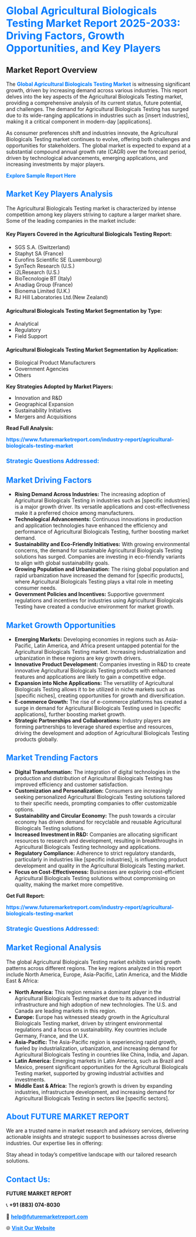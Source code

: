 <h1 style="color: #007BFF;">Global Agricultural Biologicals Testing Market Report 2025-2033: Driving Factors, Growth Opportunities, and Key Players</h1>

<section id="overview">
<h2>Market Report Overview</h2>
<p>The <a href="https://www.futuremarketreport.com/industry-report/agricultural-biologicals-testing-market" style="color: #007BFF; text-decoration: none;"><strong>Global Agricultural Biologicals Testing Market</strong></a> is witnessing significant growth, driven by increasing demand across various industries. This report delves into the key aspects of the Agricultural Biologicals Testing market, providing a comprehensive analysis of its current status, future potential, and challenges. The demand for Agricultural Biologicals Testing has surged due to its wide-ranging applications in industries such as [insert industries], making it a critical component in modern-day [applications].</p>
<p>As consumer preferences shift and industries innovate, the Agricultural Biologicals Testing market continues to evolve, offering both challenges and opportunities for stakeholders. The global market is expected to expand at a substantial compound annual growth rate (CAGR) over the forecast period, driven by technological advancements, emerging applications, and increasing investments by major players.</p>
</section>

<section id="overview">
<p><a href="https://www.futuremarketreport.com/request-sample/reportId=43784" style="color: #007BFF; text-decoration: none;"><strong>Explore Sample Report Here</strong></a></p>
</section>

<section id="key-players">
<h2 style="color: #007BFF;">Market Key Players Analysis</h2>
<p>The Agricultural Biologicals Testing market is characterized by intense competition among key players striving to capture a larger market share. Some of the leading companies in the market include:</p>
<h4>Key Players Covered in the Agricultural Biologicals Testing Report:</h4>
<ul><li>SGS S.A. (Switzerland)</li><li>Staphyt SA (France)</li><li>Eurofins Scientific SE (Luxembourg)</li><li>SynTech Research (U.S.)</li><li>i2LResearch (U.S.)</li><li>BioTecnologie BT (Italy)</li><li>Anadiag Group (France)</li><li>Bionema Limited (U.K.)</li><li>RJ Hill Laboratories Ltd.(New Zealand)</li></ul>
<h4>Agricultural Biologicals Testing Market Segmentation by Type:</h4>
<ul><li>Analytical</li><li>Regulatory</li><li>Field Support</li></ul>

<h4>Agricultural Biologicals Testing Market Segmentation by Application:</h4>
<ul><li>Biological Product Manufacturers</li><li>Government Agencies</li><li>Others</li></ul>
<p><strong>Key Strategies Adopted by Market Players:</strong></p>
<ul>
<li>Innovation and R&D</li>
<li>Geographical Expansion</li>
<li>Sustainability Initiatives</li>
<li>Mergers and Acquisitions</li>
</ul>
</section>

<section>
<p><strong>Read Full Analysis: </strong></p><a href="https://www.futuremarketreport.com/industry-report/agricultural-biologicals-testing-market" style="color: #007BFF; text-decoration: none;"><strong>https://www.futuremarketreport.com/industry-report/agricultural-biologicals-testing-market</strong></a>
<h3 style="color: #007BFF;">Strategic Questions Addressed:</h3>
</section>

<section id="driving-factors">
<h2 style="color: #007BFF;">Market Driving Factors</h2>
<ul>
<li><strong>Rising Demand Across Industries:</strong> The increasing adoption of Agricultural Biologicals Testing in industries such as [specific industries] is a major growth driver. Its versatile applications and cost-effectiveness make it a preferred choice among manufacturers.</li>
<li><strong>Technological Advancements:</strong> Continuous innovations in production and application technologies have enhanced the efficiency and performance of Agricultural Biologicals Testing, further boosting market demand.</li>
<li><strong>Sustainability and Eco-Friendly Initiatives:</strong> With growing environmental concerns, the demand for sustainable Agricultural Biologicals Testing solutions has surged. Companies are investing in eco-friendly variants to align with global sustainability goals.</li>
<li><strong>Growing Population and Urbanization:</strong> The rising global population and rapid urbanization have increased the demand for [specific products], where Agricultural Biologicals Testing plays a vital role in meeting consumer needs.</li>
<li><strong>Government Policies and Incentives:</strong> Supportive government regulations and incentives for industries using Agricultural Biologicals Testing have created a conducive environment for market growth.</li>
</ul>
</section>

<section id="growth-opportunities">
<h2 style="color: #007BFF;">Market Growth Opportunities</h2>
<ul>
<li><strong>Emerging Markets:</strong> Developing economies in regions such as Asia-Pacific, Latin America, and Africa present untapped potential for the Agricultural Biologicals Testing market. Increasing industrialization and urbanization in these regions are key growth drivers.</li>
<li><strong>Innovative Product Development:</strong> Companies investing in R&D to create innovative Agricultural Biologicals Testing products with enhanced features and applications are likely to gain a competitive edge.</li>
<li><strong>Expansion into Niche Applications:</strong> The versatility of Agricultural Biologicals Testing allows it to be utilized in niche markets such as [specific niches], creating opportunities for growth and diversification.</li>
<li><strong>E-commerce Growth:</strong> The rise of e-commerce platforms has created a surge in demand for Agricultural Biologicals Testing used in [specific applications], further boosting market growth.</li>
<li><strong>Strategic Partnerships and Collaborations:</strong> Industry players are forming partnerships to leverage shared expertise and resources, driving the development and adoption of Agricultural Biologicals Testing products globally.</li>
</ul>
</section>

<section id="trending-factors">
<h2 style="color: #007BFF;">Market Trending Factors</h2>
<ul>
<li><strong>Digital Transformation:</strong> The integration of digital technologies in the production and distribution of Agricultural Biologicals Testing has improved efficiency and customer satisfaction.</li>
<li><strong>Customization and Personalization:</strong> Consumers are increasingly seeking personalized Agricultural Biologicals Testing solutions tailored to their specific needs, prompting companies to offer customizable options.</li>
<li><strong>Sustainability and Circular Economy:</strong> The push towards a circular economy has driven demand for recyclable and reusable Agricultural Biologicals Testing solutions.</li>
<li><strong>Increased Investment in R&D:</strong> Companies are allocating significant resources to research and development, resulting in breakthroughs in Agricultural Biologicals Testing technology and applications.</li>
<li><strong>Regulatory Compliance:</strong> Adherence to strict regulatory standards, particularly in industries like [specific industries], is influencing product development and quality in the Agricultural Biologicals Testing market.</li>
<li><strong>Focus on Cost-Effectiveness:</strong> Businesses are exploring cost-efficient Agricultural Biologicals Testing solutions without compromising on quality, making the market more competitive.</li>
</ul>
</section>

<section>
<p><strong>Get Full Report: </strong></p><a href="https://www.futuremarketreport.com/industry-report/agricultural-biologicals-testing-market" style="color: #007BFF; text-decoration: none;"><strong>https://www.futuremarketreport.com/industry-report/agricultural-biologicals-testing-market</strong></a>
<h3 style="color: #007BFF;">Strategic Questions Addressed:</h3>
</section>


<section id="regional-analysis">
<h2 style="color: #007BFF;">Market Regional Analysis</h2>
<p>The global Agricultural Biologicals Testing market exhibits varied growth patterns across different regions. The key regions analyzed in this report include North America, Europe, Asia-Pacific, Latin America, and the Middle East & Africa:</p>
<ul>
<li><strong>North America:</strong> This region remains a dominant player in the Agricultural Biologicals Testing market due to its advanced industrial infrastructure and high adoption of new technologies. The U.S. and Canada are leading markets in this region.</li>
<li><strong>Europe:</strong> Europe has witnessed steady growth in the Agricultural Biologicals Testing market, driven by stringent environmental regulations and a focus on sustainability. Key countries include Germany, France, and the U.K.</li>
<li><strong>Asia-Pacific:</strong> The Asia-Pacific region is experiencing rapid growth, fueled by industrialization, urbanization, and increasing demand for Agricultural Biologicals Testing in countries like China, India, and Japan.</li>
<li><strong>Latin America:</strong> Emerging markets in Latin America, such as Brazil and Mexico, present significant opportunities for the Agricultural Biologicals Testing market, supported by growing industrial activities and investments.</li>
<li><strong>Middle East & Africa:</strong> The region’s growth is driven by expanding industries, infrastructure development, and increasing demand for Agricultural Biologicals Testing in sectors like [specific sectors].</li>
</ul>
</section>

<footer>
<h2 style="color: #007BFF;">About FUTURE MARKET REPORT</h2>
<p>We are a trusted name in market research and advisory services, delivering actionable insights and strategic support to businesses across diverse industries. Our expertise lies in offering:</p>

<p>Stay ahead in today’s competitive landscape with our tailored research solutions.</p>

<h2 style="color: #007BFF;">Contact Us:</h2>
<p><strong>FUTURE MARKET REPORT</strong></p>
<p>📞 <strong>+91 (883) 074-8030</strong></p>
<p>📧 <strong><a href="mailto:help@futuremarketreport.com" style="color: #007BFF;">help@futuremarketreport.com</a></strong></p>
<p>🌐 <strong><a href="https://www.futuremarketreport.com/" style="color: #007BFF;">Visit Our Website</a></strong></p>
</footer>